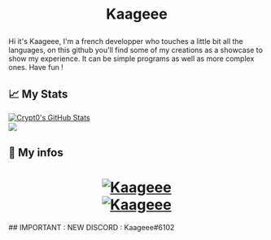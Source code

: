 <h1 align="center">

Kaageee
</h1>

Hi it's Kaageee, I'm a french developper who touches a little bit all the languages, on this github you'll find some of my creations as a showcase to show my experience. It can be simple programs as well as more complex ones. Have fun !
<br>

## 📈 My Stats

<a href="https://github.com/Kaageee">
  <img align="center" src="https://github-readme-stats.vercel.app/api?username=Kaageee&show_icons=true&line_height=27&count_private=true&title_color=ffffff&text_color=c9cacc&icon_color=ffff00&bg_color=1d1f21" alt="Crypt0's GitHub Stats" />
</a>
<br>
<a href="https://github.com/Kaageee">
  <img align="center" src="https://github-readme-streak-stats.herokuapp.com?user=Kaageee&theme=dark&background=1D1F21" />
<a/>
<br>

## 🔧 My infos 
<h1 align="center">
	<a href="https://github.com/Kaageee">
		<img src="http://image.noelshack.com/fichiers/2021/23/5/1623413468-profile.png" alt="Kaageee" />
	</a>
	<a href="https://github.com/Kaageee">
	<br>
	<img src="https://komarev.com/ghpvc/?username=Kaageee" alt="Kaageee" />
	</a>
</h1>
## IMPORTANT : NEW DISCORD : Kaageee#6102






